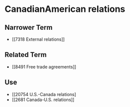 # CanadianAmerican relations  

## Narrower Term

- [[7318 External relations]]  

## Related Term

- [[8491 Free trade agreements]]  

## Use

- [[20754 U.S.-Canada relations]
- [[2681 Canada-U.S. relations]]  

